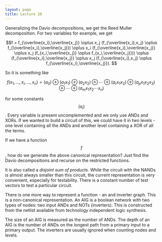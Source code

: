 ```yaml
---
layout: page
title: Lecture 10
---
```


<script type="text/javascript" async src="https://cdnjs.cloudflare.com/ajax/libs/mathjax/2.7.5/latest.js?config=TeX-MML-AM_CHTML" async></script> 

Generalizing the Davio decompositions, we get the Reed Muller decomposition. For two variables for example, we get

$$f = f_{\overline{x_i},\overline{x_j}} \oplus x_j (f_{\overline{x_i},x_j} \oplus f_{\overline{x_i},\overline{x_j}}) \oplus x_i (f_{\overline{x_i},\overline{x_j}} \oplus x_j (f_{x_i,\overline{x_j}} \oplus f_{x_i,\overline{x_j}})) \oplus (f_{\overline{x_i},\overline{x_j}} \oplus x_j (f_{\overline{x_i},x_j} \oplus f_{\overline{x_i},\overline{x_j}}). $$

So it is something like

$$f(x_1,\ldots,x_i,\ldots,x_n) = (a_0) \oplus (a_1x_1) \oplus (a_2x_2)\oplus\cdots \oplus (a_r x_1 x_2)\oplus (a_p x_1x_2x_3)\oplus\cdots\oplus (a_m x_1x_2\cdots x_n)$$

for some constants $$(a_i)$$. Every variable is present uncomplemented and we only use ANDs and XORs. If we wanted to build a circuit of this, we could have it in two levels - one level containing all the ANDs and another level containing a XOR of all the terms.

If we have a function $$f$$, how do we generate the above canonical representation? Just find the Davio decompositions and recurse on the restricted functions.

It is also called a _disjoint sum of products_. While the circuit with the NANDs is almost always smaller than this circuit, the current representation is very convenient, especially for testability. There is a constant number of test vectors to test a particular circuit.

There is one more way to represent a function - an and inverter graph. This is a non-canonical representation. An AIG is a boolean network with two types of nodes: two input ANDs and NOTs (inverters). This is constructed from the netlist available from technology independent logic synthesis.

The size of an AIG is measured as the number of ANDs. The depth of an AIG is the number of ANDs on the longest path from a primary input to a primary output. The inverters are usually ignored when counting nodes and levels.